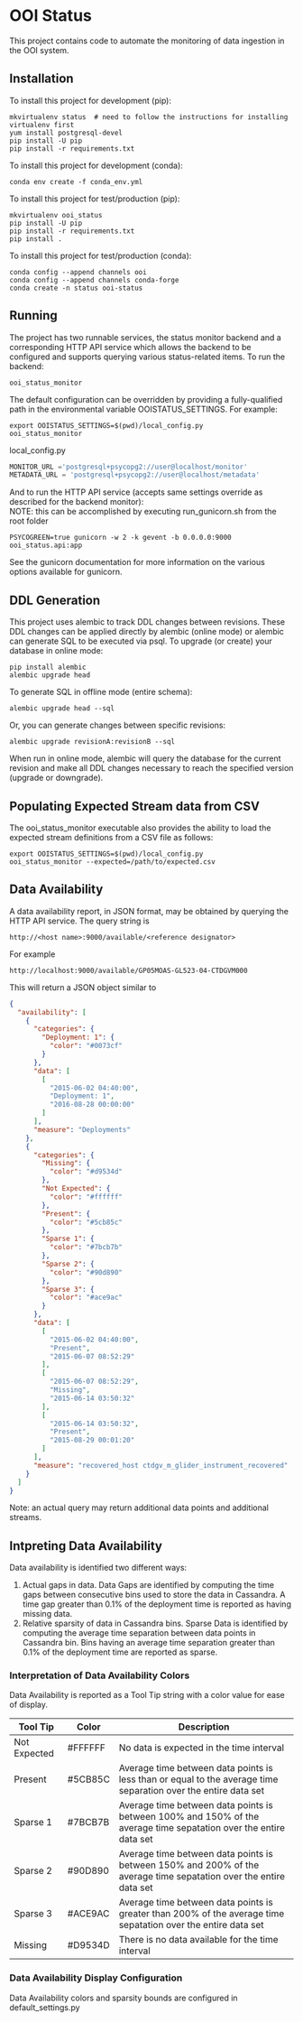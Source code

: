 # OOI Status

This project contains code to automate the monitoring of data ingestion in the OOI system.

## Installation

To install this project for development (pip):

```commandline
mkvirtualenv status  # need to follow the instructions for installing virtualenv first
yum install postgresql-devel
pip install -U pip
pip install -r requirements.txt
```

To install this project for development (conda):

```commandline
conda env create -f conda_env.yml
```

To install this project for test/production (pip):

```commandline
mkvirtualenv ooi_status
pip install -U pip
pip install -r requirements.txt
pip install .
```

To install this project for test/production (conda):

```commandline
conda config --append channels ooi
conda config --append channels conda-forge
conda create -n status ooi-status
```

## Running

The project has two runnable services, the status monitor backend and a corresponding HTTP API service which allows
the backend to be configured and supports querying various status-related items. To run the backend:

```commandline
ooi_status_monitor
```

The default configuration can be overridden by providing a fully-qualified path in the environmental variable
OOISTATUS_SETTINGS. For example:

```commandline
export OOISTATUS_SETTINGS=$(pwd)/local_config.py
ooi_status_monitor
```

local_config.py

```python
MONITOR_URL ='postgresql+psycopg2://user@localhost/monitor'
METADATA_URL = 'postgresql+psycopg2://user@localhost/metadata'
```

And to run the HTTP API service (accepts same settings override as described for the backend monitor):  
NOTE: this can be accomplished by executing run_gunicorn.sh from the root folder

```commandline
PSYCOGREEN=true gunicorn -w 2 -k gevent -b 0.0.0.0:9000 ooi_status.api:app
```

See the gunicorn documentation for more information on the various options available for gunicorn.

## DDL Generation

This project uses alembic to track DDL changes between revisions. These DDL changes can be applied directly
by alembic (online mode) or alembic can generate SQL to be executed via psql. To upgrade (or create) your
database in online mode:

```commandline
pip install alembic
alembic upgrade head
```

To generate SQL in offline mode (entire schema):

```commandline
alembic upgrade head --sql
```

Or, you can generate changes between specific revisions:

```commandline
alembic upgrade revisionA:revisionB --sql
```

When run in online mode, alembic will query the database for the current revision and make all DDL changes necessary
to reach the specified version (upgrade or downgrade).

## Populating Expected Stream data from CSV


The ooi_status_monitor executable also provides the ability to load the expected stream definitions from a CSV
file as follows:

```commandline
export OOISTATUS_SETTINGS=$(pwd)/local_config.py
ooi_status_monitor --expected=/path/to/expected.csv
```

## Data Availability

A data availability report, in JSON format, may be obtained by querying the HTTP API service.
The query string is

```commandline
http://<host name>:9000/available/<reference designator>
```

For example

```commandline
http://localhost:9000/available/GP05MOAS-GL523-04-CTDGVM000
```

This will return a JSON object similar to

```JSON
{
  "availability": [
    {
      "categories": {
        "Deployment: 1": {
          "color": "#0073cf"
        }
      },
      "data": [
        [
          "2015-06-02 04:40:00",
          "Deployment: 1",
          "2016-08-28 00:00:00"
        ]
      ],
      "measure": "Deployments"
    },
    {
      "categories": {
        "Missing": {
          "color": "#d9534d"
        },
        "Not Expected": {
          "color": "#ffffff"
        },
        "Present": {
          "color": "#5cb85c"
        },
        "Sparse 1": {
          "color": "#7bcb7b"
        },
        "Sparse 2": {
          "color": "#90d890"
        },
        "Sparse 3": {
          "color": "#ace9ac"
        }
      },
      "data": [
        [
          "2015-06-02 04:40:00",
          "Present",
          "2015-06-07 08:52:29"
        ],
        [
          "2015-06-07 08:52:29",
          "Missing",
          "2015-06-14 03:50:32"
        ],
        [
          "2015-06-14 03:50:32",
          "Present",
          "2015-08-29 00:01:20"
        ]
      ],
      "measure": "recovered_host ctdgv_m_glider_instrument_recovered"
    }
  ]
}
```

Note: an actual query may return additional data points and additional streams.

## Intpreting Data Availability

Data availability is identified two different ways:

1. Actual gaps in data. Data Gaps are identified by computing the time gaps between consecutive bins used  to store the data in Cassandra. A time gap greater than 0.1% of the deployment time is reported as having missing data.
2. Relative sparsity of data in Cassandra bins. Sparse Data is identified by computing the average time separation between data points in Cassandra bin. Bins having an average time separation greater than 0.1% of the deployment time are reported as sparse.

### Interpretation of Data Availability Colors

Data Availability is reported as a Tool Tip string with a color value for ease of display.

| Tool Tip         |  Color  | Description                                                                                                       |
| ---------------- | ------- | ----------------------------------------------------------------------------------------------------------------- |
| Not Expected     | #FFFFFF | No data is expected in the time interval                                                                          |
| Present          | #5CB85C | Average time between data points is less than or equal to the average time separation over the entire data set    |
| Sparse 1         | #7BCB7B | Average time between data points is between 100% and 150% of the average time sepatation over the entire data set |
| Sparse 2         | #90D890 | Average time between data points is between 150% and 200% of the average time sepatation over the entire data set |
| Sparse 3         | #ACE9AC | Average time between data points is greater than 200% of the average time sepatation over the entire data set     |
| Missing          | #D9534D | There is no data available for the time interval                                                                  |

### Data Availability Display Configuration

Data Availability colors and sparsity bounds are configured in default_settings.py
